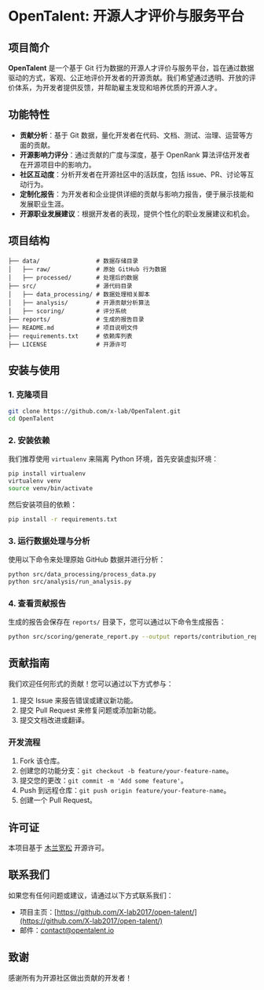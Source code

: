 # OpenTalent: 开源人才评价与服务平台

## 项目简介

**OpenTalent** 是一个基于 Git 行为数据的开源人才评价与服务平台，旨在通过数据驱动的方式，客观、公正地评价开发者的开源贡献。我们希望通过透明、开放的评价体系，为开发者提供反馈，并帮助雇主发现和培养优质的开源人才。

## 功能特性

- **贡献分析**：基于 Git 数据，量化开发者在代码、文档、测试、治理、运营等方面的贡献。
- **开源影响力评分**：通过贡献的广度与深度，基于 OpenRank 算法评估开发者在开源项目中的影响力。
- **社区互动度**：分析开发者在开源社区中的活跃度，包括 issue、PR、讨论等互动行为。
- **定制化报告**：为开发者和企业提供详细的贡献与影响力报告，便于展示技能和发展职业生涯。
- **开源职业发展建议**：根据开发者的表现，提供个性化的职业发展建议和机会。

## 项目结构

```plaintext
├── data/                # 数据存储目录
│   ├── raw/             # 原始 GitHub 行为数据
│   ├── processed/       # 处理后的数据
├── src/                 # 源代码目录
│   ├── data_processing/ # 数据处理相关脚本
│   ├── analysis/        # 开源贡献分析算法
│   ├── scoring/         # 评分系统
├── reports/             # 生成的报告目录
├── README.md            # 项目说明文件
├── requirements.txt     # 依赖库列表
├── LICENSE              # 开源许可
```

## 安装与使用

### 1. 克隆项目

```bash
git clone https://github.com/x-lab/OpenTalent.git
cd OpenTalent
```

### 2. 安装依赖

我们推荐使用 `virtualenv` 来隔离 Python 环境，首先安装虚拟环境：

```bash
pip install virtualenv
virtualenv venv
source venv/bin/activate
```

然后安装项目的依赖：

```bash
pip install -r requirements.txt
```

### 3. 运行数据处理与分析

使用以下命令来处理原始 GitHub 数据并进行分析：

```bash
python src/data_processing/process_data.py
python src/analysis/run_analysis.py
```

### 4. 查看贡献报告

生成的报告会保存在 `reports/` 目录下，您可以通过以下命令生成报告：

```bash
python src/scoring/generate_report.py --output reports/contribution_report.json
```

## 贡献指南

我们欢迎任何形式的贡献！您可以通过以下方式参与：

1. 提交 Issue 来报告错误或建议新功能。
2. 提交 Pull Request 来修复问题或添加新功能。
3. 提交文档改进或翻译。

### 开发流程

1. Fork 该仓库。
2. 创建您的功能分支：`git checkout -b feature/your-feature-name`。
3. 提交您的更改：`git commit -m 'Add some feature'`。
4. Push 到远程仓库：`git push origin feature/your-feature-name`。
5. 创建一个 Pull Request。

## 许可证

本项目基于 [木兰宽松](LICENSE) 开源许可。

## 联系我们

如果您有任何问题或建议，请通过以下方式联系我们：

- 项目主页：[https://github.com/X-lab2017/open-talent/](https://github.com/X-lab2017/open-talent/)
- 邮件：[contact@opentalent.io](mailto:contact@opentalent.io)

## 致谢

感谢所有为开源社区做出贡献的开发者！
